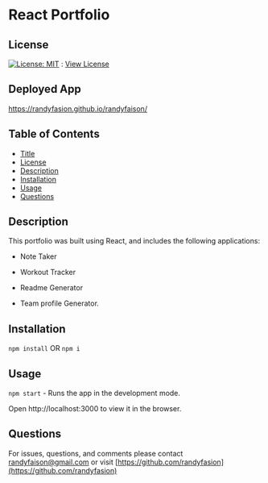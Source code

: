 
# React Portfolio

## License
[![License: MIT](https://img.shields.io/badge/License-MIT-yellow.svg)](https://opensource.org/licenses/MIT) : [View License](https://opensource.org/licenses/MIT)


## Deployed App
https://randyfasion.github.io/randyfaison/


## Table of Contents

- [Title](#React-Portfolio)
- [License](#License)
- [Description](#Description)
- [Installation](#Installation)
- [Usage](#Usage)
- [Questions](#Questions)

## Description
This portfolio was built using React, and includes the following applications: 

- Note Taker

- Workout Tracker 

- Readme Generator 

- Team profile Generator.

## Installation 
`npm install` OR `npm i`

## Usage
`npm start` - Runs the app in the development mode.

Open http://localhost:3000 to view it in the browser.


## Questions 
For issues, questions, and comments please contact randyfaison@gmail.com or visit [https://github.com/randyfasion](https://github.com/randyfasion) 




